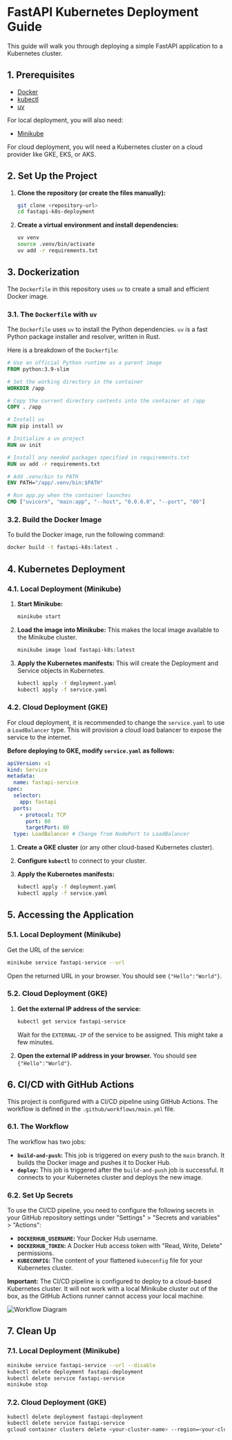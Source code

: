 # FastAPI Kubernetes Deployment Guide

This guide will walk you through deploying a simple FastAPI application to a Kubernetes cluster.

## 1. Prerequisites

*   [Docker](https://docs.docker.com/get-docker/)
*   [kubectl](https://kubernetes.io/docs/tasks/tools/install-kubectl/)
*   [uv](https://github.com/astral-sh/uv)

For local deployment, you will also need:
*   [Minikube](https://minikube.sigs.k8s.io/docs/start/)

For cloud deployment, you will need a Kubernetes cluster on a cloud provider like GKE, EKS, or AKS.

## 2. Set Up the Project

1.  **Clone the repository (or create the files manually):**
    ```bash
    git clone <repository-url>
    cd fastapi-k8s-deployment
    ```

2.  **Create a virtual environment and install dependencies:**
    ```bash
    uv venv
    source .venv/bin/activate
    uv add -r requirements.txt
    ```

## 3. Dockerization

The `Dockerfile` in this repository uses `uv` to create a small and efficient Docker image.

### 3.1. The `Dockerfile` with `uv`

The `Dockerfile` uses `uv` to install the Python dependencies. `uv` is a fast Python package installer and resolver, written in Rust.

Here is a breakdown of the `Dockerfile`:

```dockerfile
# Use an official Python runtime as a parent image
FROM python:3.9-slim

# Set the working directory in the container
WORKDIR /app

# Copy the current directory contents into the container at /app
COPY . /app

# Install uv
RUN pip install uv

# Initialize a uv project
RUN uv init

# Install any needed packages specified in requirements.txt
RUN uv add -r requirements.txt

# Add .venv/bin to PATH
ENV PATH="/app/.venv/bin:$PATH"

# Run app.py when the container launches
CMD ["uvicorn", "main:app", "--host", "0.0.0.0", "--port", "80"]
```

### 3.2. Build the Docker Image

To build the Docker image, run the following command:

```bash
docker build -t fastapi-k8s:latest .
```

## 4. Kubernetes Deployment

### 4.1. Local Deployment (Minikube)

1.  **Start Minikube:**
    ```bash
    minikube start
    ```

2.  **Load the image into Minikube:**
    This makes the local image available to the Minikube cluster.
    ```bash
    minikube image load fastapi-k8s:latest
    ```

3.  **Apply the Kubernetes manifests:**
    This will create the Deployment and Service objects in Kubernetes.
    ```bash
    kubectl apply -f deployment.yaml
    kubectl apply -f service.yaml
    ```

### 4.2. Cloud Deployment (GKE)

For cloud deployment, it is recommended to change the `service.yaml` to use a `LoadBalancer` type. This will provision a cloud load balancer to expose the service to the internet.

**Before deploying to GKE, modify `service.yaml` as follows:**

```yaml
apiVersion: v1
kind: Service
metadata:
  name: fastapi-service
spec:
  selector:
    app: fastapi
  ports:
    - protocol: TCP
      port: 80
      targetPort: 80
  type: LoadBalancer # Change from NodePort to LoadBalancer
```

1.  **Create a GKE cluster** (or any other cloud-based Kubernetes cluster).

2.  **Configure `kubectl`** to connect to your cluster.

3.  **Apply the Kubernetes manifests:**
    ```bash
    kubectl apply -f deployment.yaml
    kubectl apply -f service.yaml
    ```

## 5. Accessing the Application

### 5.1. Local Deployment (Minikube)

Get the URL of the service:
```bash
minikube service fastapi-service --url
```
Open the returned URL in your browser. You should see `{"Hello":"World"}`.

### 5.2. Cloud Deployment (GKE)

1.  **Get the external IP address of the service:**
    ```bash
    kubectl get service fastapi-service
    ```
    Wait for the `EXTERNAL-IP` of the service to be assigned. This might take a few minutes.

2.  **Open the external IP address in your browser.** You should see `{"Hello":"World"}`.

## 6. CI/CD with GitHub Actions

This project is configured with a CI/CD pipeline using GitHub Actions. The workflow is defined in the `.github/workflows/main.yml` file.

### 6.1. The Workflow

The workflow has two jobs:

*   **`build-and-push`:** This job is triggered on every push to the `main` branch. It builds the Docker image and pushes it to Docker Hub.
*   **`deploy`:** This job is triggered after the `build-and-push` job is successful. It connects to your Kubernetes cluster and deploys the new image.

### 6.2. Set Up Secrets

To use the CI/CD pipeline, you need to configure the following secrets in your GitHub repository settings under "Settings" > "Secrets and variables" > "Actions":

*   **`DOCKERHUB_USERNAME`:** Your Docker Hub username.
*   **`DOCKERHUB_TOKEN`:** A Docker Hub access token with "Read, Write, Delete" permissions.
*   **`KUBECONFIG`:** The content of your flattened `kubeconfig` file for your Kubernetes cluster.

**Important:** The CI/CD pipeline is configured to deploy to a cloud-based Kubernetes cluster. It will not work with a local Minikube cluster out of the box, as the GitHub Actions runner cannot access your local machine.

![Workflow Diagram](workflow.png)

## 7. Clean Up

### 7.1. Local Deployment (Minikube)

```bash
minikube service fastapi-service --url --disable
kubectl delete deployment fastapi-deployment
kubectl delete service fastapi-service
minikube stop
```

### 7.2. Cloud Deployment (GKE)

```bash
kubectl delete deployment fastapi-deployment
kubectl delete service fastapi-service
gcloud container clusters delete <your-cluster-name> --region=<your-cluster-region>
```